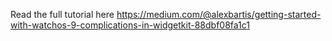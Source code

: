 Read the full tutorial here https://medium.com/@alexbartis/getting-started-with-watchos-9-complications-in-widgetkit-88dbf08fa1c1
